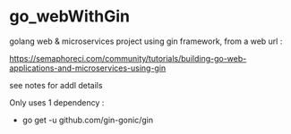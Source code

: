 # go_webWithGin
golang web &amp; microservices project using gin framework, from a web url :

https://semaphoreci.com/community/tutorials/building-go-web-applications-and-microservices-using-gin

see notes for addl details

Only uses 1 dependency :
- go get -u github.com/gin-gonic/gin
